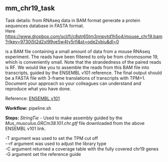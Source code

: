 ## mm_chr19_task

Task details:  from RNAseq data in BAM format generate a protein sequences database in FASTA format. <br/>
Here https://www.dropbox.com/scl/fi/c8str65tm3nnpvtd1h5o4/mouse_chr19.bam?rlkey=9730i5t2d2xl99ve5w4ty5rfi&st=ode2vbiu&dl=0

is a BAM file containing a small amount of data from a mouse RNAseq experiment. The reads have been filtered to only be from chromosome 19, which is conveniently small. Note that the strandedness of the paired reads is RF. We would like you to assemble the reads from this BAM file into transcripts, guided by the ENSEMBL v101 reference. The final output should be a FASTA file with 3-frame translations of transcripts with TPM>1. <br/>
Document your approach so your colleagues can understand and reproduce what you have done. <br/>

Reference:
[ENSEMBL v101]([https://www.ensembl.org/info/website/archives/assembly.html](http://aug2020.archive.ensembl.org/index.html))

__Workflow:__ pipeline.sh

__Steps:__
_StringTie_ - Used to make assembly guided by the _Mus_musculus.GRCm38.101.chr.gtf_ file downloaded from the above ENSEMBL v101 link. <br/>

-T argument was used to set the TPM cut off <br/>
--rf argument was used to adjust the library type <br/>
-C argument returned a coverage table with the fully covered chr19 genes <br/>
-G argument set the reference guide



